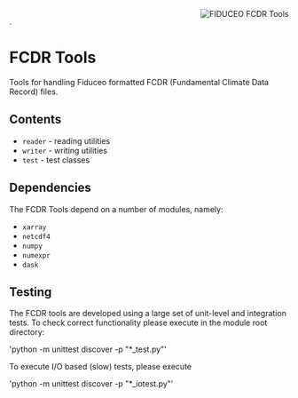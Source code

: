 <img alt="FIDUCEO FCDR Tools" align="right" src="http://www.fiduceo.eu/sites/default/files/FIDUCEO-logo.png" />

.

# FCDR Tools

Tools for handling Fiduceo formatted FCDR (Fundamental Climate Data Record) files.

## Contents

* `reader` - reading utilities
* `writer` - writing utilities
* `test` - test classes

## Dependencies

The FCDR Tools depend on a number of modules, namely:

* `xarray`
* `netcdf4`
* `numpy`
* `numexpr`
* `dask`

## Testing
The FCDR tools are developed using a large set of unit-level and integration tests. To 
check correct functionality please execute in the module root directory:

'python -m unittest discover  -p "*_test.py"'

To execute I/O based (slow) tests, please execute

'python -m unittest discover  -p "*_iotest.py"'
 